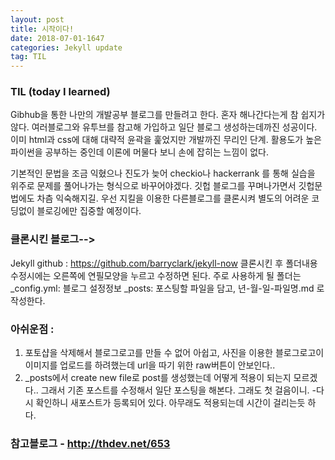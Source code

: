 ```yaml
---
layout: post
title: 시작이다!
date: 2018-07-01-1647
categories: Jekyll update
tag: TIL
---
```


### TIL (today I learned) 
Gibhub을 통한 나만의 개발공부 블로그를 만들려고 한다.
혼자 해나간다는게 참 쉽지가 않다.
여러블로그와 유투브를 참고해 가입하고 일단 블로그 생성하는데까진 성공이다.
이미 html과 css에 대해 대략적 윤곽을 훑었지만 개발까진 무리인 단계.
활용도가 높은 파이썬을 공부하는 중인데 이론에 머물다 보니 손에 잡히는 느낌이 없다. 

기본적인 문법을 조금 익혔으나 진도가 늦어
checkio나 hackerrank 를 통해
실습을 위주로 문제를 풀어나가는 형식으로 바꾸어야겠다.
깃헙 블로그를 꾸며나가면서 깃헙문법에도 차츰 익숙해지길.
우선 지킬을 이용한 다른블로그를 클론시켜 별도의 어려운 코딩없이
블로깅에만 집중할 예정이다.

### 클론시킨 블로그-->
Jekyll github : https://github.com/barryclark/jekyll-now
클론시킨 후 폴더내용 수정시에는 오른쪽에 연필모양을 누르고 수정하면 된다.
주로 사용하게 될 폴더는 
_config.yml: 블로그 설정정보 
_posts: 포스팅할 파일을 담고, 년-월-일-파일명.md 로 작성한다.


### 아쉬운점 : 
1. 포토샵을 삭제해서 블로그로고를 만들 수 없어 아쉽고, 사진을 이용한 블로그로고이
이미지를 업로드를 하려했는데 url을 따기 위한 raw버튼이 안보인다..
2. _posts에서 create new file로 post를 생성했는데 어떻게 적용이 되는지 모르겠다..
그래서 기존 포스트를 수정해서 일단 포스팅을 해본다. 그래도 첫 걸음이니.
-다시 확인하니 새포스트가 등록되어 있다. 아무래도 적용되는데 시간이 걸리는듯 하다.


### 참고블로그 - http://thdev.net/653
